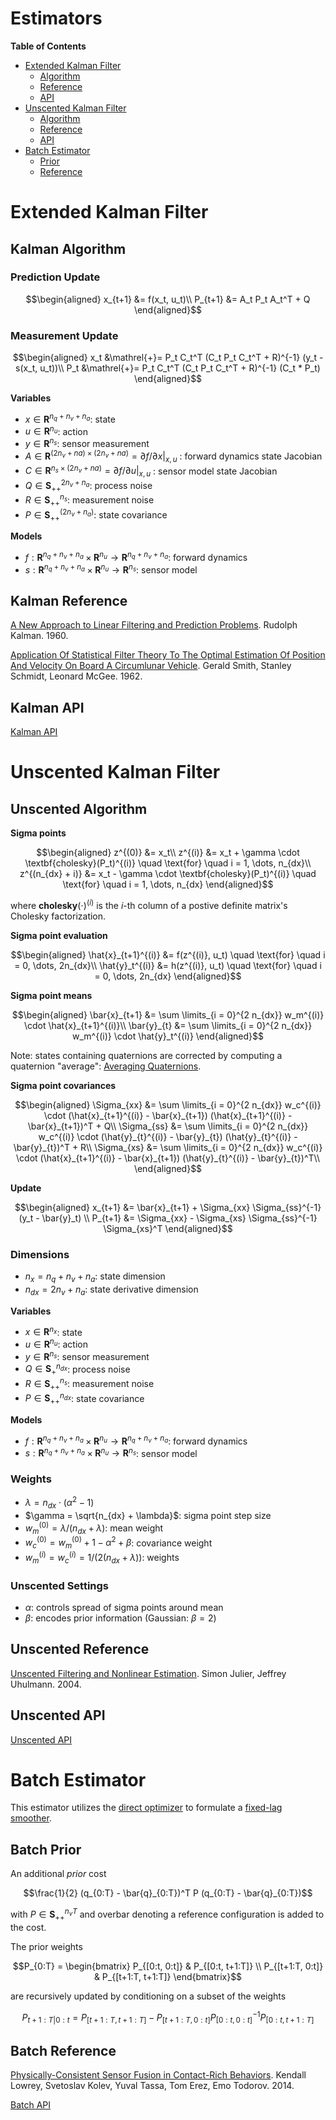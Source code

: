 # Estimators

**Table of Contents**

- [Extended Kalman Filter](#extended-kalman-filter)
  - [Algorithm](#kalman-algorithm)
  - [Reference](#kalman-reference)
  - [API](#kalman-api)
- [Unscented Kalman Filter](#unscented-kalman-filter)
  - [Algorithm](#unscented-algorithm)
  - [Reference](#unscented-reference)
  - [API](#unscented-api)
- [Batch Estimator](#batch-estimator)
  - [Prior](#batch-prior)
  - [Reference](#reference)


# Extended Kalman Filter

## Kalman Algorithm

### Prediction Update

```math
\begin{aligned}
x_{t+1} &= f(x_t, u_t)\\
P_{t+1} &= A_t P_t A_t^T + Q
\end{aligned}
```

### Measurement Update

```math
\begin{aligned}
x_t &\mathrel{+}= P_t C_t^T (C_t P_t C_t^T + R)^{-1} (y_t - s(x_t, u_t))\\
P_t &\mathrel{+}= P_t C_t^T (C_t P_t C_t^T + R)^{-1} (C_t * P_t)
\end{aligned}
```

**Variables**
- $x \in \mathbf{R}^{n_q + n_v + n_a}$: state
- $u \in \mathbf{R}^{n_u}$: action
- $y \in \mathbf{R}^{n_s}$: sensor measurement
- $A \in \mathbf{R}^{(2 n_v + na) \times (2 n_v + na)} = \partial f / \partial x |_{x, u}$ : forward dynamics state Jacobian
- $C \in \mathbf{R}^{n_s \times (2 n_v + na)} = \partial f / \partial u|_{x, u}$ : sensor model state Jacobian
- $Q \in \mathbf{S}_{++}^{2 n_v + n_a}$: process noise
- $R \in \mathbf{S}_{++}^{n_s}$: measurement noise
- $P \in \mathbf{S}_{++}^{(2 n_v + n_a)}$: state covariance

**Models**
- $f: \mathbf{R}^{n_q + n_v + n_a} \times \mathbf{R}^{n_u} \rightarrow \mathbf{R}^{n_q + n_v + n_a}$: forward dynamics
- $s: \mathbf{R}^{n_q + n_v + n_a} \times \mathbf{R}^{n_u} \rightarrow \mathbf{R}^{n_s}$: sensor model

## Kalman Reference
[A New Approach to Linear Filtering and Prediction Problems](https://www.cs.unc.edu/~welch/kalman/media/pdf/Kalman1960.pdf).
Rudolph Kalman. 1960.

[Application Of Statistical Filter Theory To The Optimal Estimation Of Position And Velocity On Board A Circumlunar Vehicle](https://archive.org/details/nasa_techdoc_19620006857/page/n31/mode/2up).
Gerald Smith, Stanley Schmidt, Leonard McGee. 1962.

## Kalman API
[Kalman API](../mjpc/estimators/kalman.h)

# Unscented Kalman Filter

## Unscented Algorithm

**Sigma points**

```math
\begin{aligned}
z^{(0)} &= x_t\\
z^{(i)} &= x_t + \gamma \cdot \textbf{cholesky}(P_t)^{(i)} \quad \text{for} \quad i = 1, \dots, n_{dx}\\
z^{(n_{dx} + i)} &= x_t - \gamma \cdot \textbf{cholesky}(P_t)^{(i)} \quad \text{for} \quad i = 1, \dots, n_{dx}
\end{aligned}
```
where $\textbf{cholesky}(\cdot)^{(i)}$ is the $i$-th column of a postive definite matrix's Cholesky factorization.

**Sigma point evaluation**

```math
\begin{aligned}
\hat{x}_{t+1}^{(i)} &= f(z^{(i)}, u_t) \quad \text{for} \quad i = 0, \dots, 2n_{dx}\\
\hat{y}_t^{(i)} &= h(z^{(i)}, u_t) \quad \text{for} \quad i = 0, \dots, 2n_{dx}
\end{aligned}
```

**Sigma point means**

```math
\begin{aligned}
\bar{x}_{t+1} &= \sum \limits_{i = 0}^{2 n_{dx}} w_m^{(i)} \cdot \hat{x}_{t+1}^{(i)}\\
\bar{y}_{t} &= \sum \limits_{i = 0}^{2 n_{dx}} w_m^{(i)} \cdot \hat{y}_t^{(i)}
\end{aligned}
```

Note: states containing quaternions are corrected by computing a quaternion "average": [Averaging Quaternions](http://www.acsu.buffalo.edu/~johnc/ave_quat07.pdf).

**Sigma point covariances**

```math
\begin{aligned}
\Sigma_{xx} &= \sum \limits_{i = 0}^{2 n_{dx}} w_c^{(i)} \cdot (\hat{x}_{t+1}^{(i)} - \bar{x}_{t+1}) (\hat{x}_{t+1}^{(i)} - \bar{x}_{t+1})^T + Q\\
\Sigma_{ss} &= \sum \limits_{i = 0}^{2 n_{dx}} w_c^{(i)} \cdot (\hat{y}_{t}^{(i)} - \bar{y}_{t}) (\hat{y}_{t}^{(i)} - \bar{y}_{t})^T + R\\
\Sigma_{xs} &= \sum \limits_{i = 0}^{2 n_{dx}} w_c^{(i)} \cdot (\hat{x}_{t+1}^{(i)} - \bar{x}_{t+1}) (\hat{y}_{t}^{(i)} - \bar{y}_{t})^T\\
\end{aligned}
```

**Update**

```math
\begin{aligned}
x_{t+1} &= \bar{x}_{t+1} + \Sigma_{xx} \Sigma_{ss}^{-1} (y_t - \bar{y}_t) \\
P_{t+1} &= \Sigma_{xx} - \Sigma_{xs} \Sigma_{ss}^{-1} \Sigma_{xs}^T
\end{aligned}
```

### Dimensions
- $n_x = n_q + n_v + n_a$: state dimension
- $n_{dx} = 2 n_v + n_a$: state derivative dimension

**Variables**
- $x \in \mathbf{R}^{n_x}$: state
- $u \in \mathbf{R}^{n_u}$: action
- $y \in \mathbf{R}^{n_s}$: sensor measurement
- $Q \in \mathbf{S}^{n_{dx}}_{+}$: process noise
- $R \in \mathbf{S}_{++}^{n_s}$: measurement noise
- $P \in \mathbf{S}^{n_{dx}}_{++}$: state covariance

**Models**
- $f: \mathbf{R}^{n_q + n_v + n_a} \times \mathbf{R}^{n_u} \rightarrow \mathbf{R}^{n_q + n_v + n_a}$: forward dynamics
- $s: \mathbf{R}^{n_q + n_v + n_a} \times \mathbf{R}^{n_u} \rightarrow \mathbf{R}^{n_s}$: sensor model

### Weights
- $\lambda = n_{dx} \cdot (\alpha^2 - 1)$
- $\gamma = \sqrt{n_{dx} + \lambda}$: sigma point step size
- $w_m^{(0)} = \lambda / (n_{dx} + \lambda)$: mean weight
- $w_c^{(0)} = w_m^{(0)} + 1 - \alpha^2 + \beta$: covariance weight
- $w_m^{(i)} = w_c^{(i)} = 1 / (2 (n_{dx} + \lambda))$: weights

### Unscented Settings
- $\alpha$: controls spread of sigma points around mean
- $\beta$: encodes prior information (Gaussian: $\beta = 2$)

## Unscented Reference
[Unscented Filtering and Nonlinear Estimation](https://www.cs.ubc.ca/~murphyk/Papers/Julier_Uhlmann_mar04.pdf).
Simon Julier, Jeffrey Uhulmann. 2004.

## Unscented API
[Unscented API](../mjpc/estimators/unscented.h)

# Batch Estimator

This estimator utilizes the [direct optimizer](DIRECT.md) to formulate a [fixed-lag smoother](https://en.wikipedia.org/wiki/Kalman_filter#Fixed-lag_smoother).

## Batch Prior

An additional *prior* cost

```math
\frac{1}{2} (q_{0:T} - \bar{q}_{0:T})^T P (q_{0:T} - \bar{q}_{0:T})
```

with $P \in \mathbf{S}_{++}^{n_v  T}$ and overbar denoting a reference configuration is added to the cost.

The prior weights
```math
P_{0:T} = \begin{bmatrix} P_{[0:t, 0:t]} & P_{[0:t, t+1:T]} \\ P_{[t+1:T, 0:t]} & P_{[t+1:T, t+1:T]} \end{bmatrix}
```

are recursively updated by conditioning on a subset of the weights
```math
P_{t+1:T | 0:t} = P_{[t+1:T, t+1:T]} - P_{[t+1:T, 0:t]} P_{[0:t, 0:t]}^{-1} P_{[0:t, t+1:T]}
```

## Batch Reference
[Physically-Consistent Sensor Fusion in Contact-Rich Behaviors](https://citeseerx.ist.psu.edu/document?repid=rep1&type=pdf&doi=31c0842aa1d4808541a64014c24928123e1d949e).
Kendall Lowrey, Svetoslav Kolev, Yuval Tassa, Tom Erez, Emo Todorov. 2014.

[Batch API](../mjpc/estimators/batch.h)